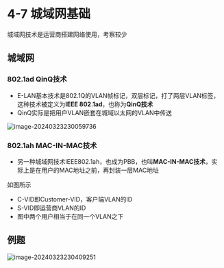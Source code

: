# 4-7 城域网基础

城域网技术是运营商搭建网络使用，考察较少

## 城域网

### 802.1ad QinQ技术

- E-LAN基本技术是802.1Q的VLAN帧标记，双层标记，打了两层VLAN标签，这种技术被定义为**IEEE 802.1ad**，也称为**QinQ技术**
- QinQ实际是把用户VLAN嵌套在城域以太网的VLAN中传送

![image-20240323230059736](https://img.yatjay.top/md/image-20240323230059736.png)

### 802.1ah MAC-IN-MAC技术

- 另一种城域网技术IEEE802.1ah，也成为PBB，也叫**MAC-IN-MAC技术**，实际上是在用户的MAC地址之前，再封装一层MAC地址

如图所示

- C-VID即Customer-VID，客户端VLAN的ID
- S-VID即运营商VLAN的ID
- 图中两个用户相当于在同一个VLAN之下

## 例题

![image-20240323230409251](https://img.yatjay.top/md/image-20240323230409251.png)
